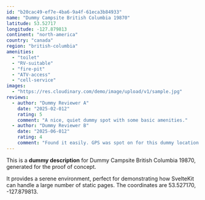 ```yaml
---
id: "b20cac49-ef7e-4ba6-9a4f-61eca3b84933"
name: "Dummy Campsite British Columbia 19870"
latitude: 53.52717
longitude: -127.879813
continent: "north-america"
country: "canada"
region: "british-columbia"
amenities:
  - "toilet"
  - "RV-suitable"
  - "fire-pit"
  - "ATV-access"
  - "cell-service"
images:
  - "https://res.cloudinary.com/demo/image/upload/v1/sample.jpg"
reviews:
  - author: "Dummy Reviewer A"
    date: "2025-02-012"
    rating: 5
    comment: "A nice, quiet dummy spot with some basic amenities."
  - author: "Dummy Reviewer B"
    date: "2025-06-012"
    rating: 4
    comment: "Found it easily. GPS was spot on for this dummy location."
---
```


This is a **dummy description** for Dummy Campsite British Columbia 19870, generated for the proof of concept.

It provides a serene environment, perfect for demonstrating how SvelteKit can handle a large number of static pages. The coordinates are 53.527170, -127.879813.
